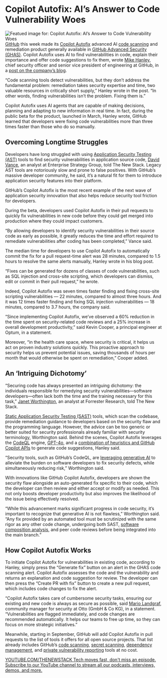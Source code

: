 # Copilot Autofix: AI’s Answer to Code Vulnerability Woes
![Featued image for: Copilot Autofix: AI’s Answer to Code Vulnerability Woes](https://cdn.thenewstack.io/media/2024/08/53d47f64-getty-images-mdyeseec2nk-unsplash-1-1024x683.jpg)
[GitHub](https://github.com/) this week made its [Copilot Autofix](https://thenewstack.io/shifting-left-is-now-mainstream-for-developers-or-is-it/) advanced AI [code scanning](https://thenewstack.io/piiano-flows-scans-for-sensitive-data-leaks-in-git-code/) and remediation product generally available in [GitHub Advanced Security (GHAS)](https://docs.github.com/en/get-started/learning-about-github/about-github-advanced-security).
Copilot Autofix uses AI to find vulnerabilities in code, explain their importance and offer code suggestions to fix them, wrote [Mike Hanley](https://www.linkedin.com/in/michael-hanley-b6508913/), chief security officer and senior vice president of engineering at GitHub, in a [post on the company’s blog](https://github.blog/news-insights/product-news/secure-code-more-than-three-times-faster-with-copilot-autofix/).

“Code scanning tools detect vulnerabilities, but they don’t address the fundamental problem: remediation takes security expertise and time, two valuable resources in critically short supply,” Hanley wrote in the post. “In other words, finding vulnerabilities isn’t the problem. Fixing them is.”

Copilot Autofix uses AI agents that are capable of making decisions, planning and adapting to new information in real time. In fact, during the public beta for the product, launched in March, Hanley wrote, GitHub learned that developers were fixing code vulnerabilities more than three times faster than those who do so manually.

## Overcoming Longtime Struggles
Developers have long struggled with using [Application Security Testing (AST)](https://thenewstack.io/first-line-of-defense-developer-security-tools-in-the-ide/) tools to find security vulnerabilities in application source code, [David Vance](https://www.linkedin.com/in/daviddvance/), an analyst at Enterprise Strategy Group, told The New Stack. Legacy AST tools are notoriously slow and prone to false positives. With GitHub’s massive developer community, he said, it’s a natural fit for them to introduce application security features into their platform.

GitHub’s Copilot Autofix is the most recent example of the next wave of application security innovation that also helps reduce security tool friction for developers.

During the beta, developers used Copilot Autofix in their pull requests to quickly fix vulnerabilities in new code before they could get merged into production where they could impact customers.

“By allowing developers to identify security vulnerabilities in their source code as early as possible, it greatly reduces the time and effort required to remediate vulnerabilities after coding has been completed,” Vance said.

The median time for developers to use Copilot Autofix to automatically commit the fix for a pull request-time alert was 28 minutes, compared to 1.5 hours to resolve the same alerts manually, Hanley wrote in his blog post.

“Fixes can be generated for dozens of classes of code vulnerabilities, such as SQL injection and cross-site scripting, which developers can dismiss, edit or commit in their pull request,” he wrote.

Indeed, Copilot Autofix was seven times faster finding and fixing cross-site scripting vulnerabilities — 22 minutes, compared to almost three hours. And it was 12 times faster finding and fixing SQL injection vulnerabilities — 18 minutes, compared to 3.7 hours, the company said.

“Since implementing Copilot Autofix, we’ve observed a 60% reduction in the time spent on security-related code reviews and a 25% increase in overall development productivity,” said Kevin Cooper, a principal engineer at Optum, in a statement.

Moreover, “in the health care space, where security is critical, it helps us act on proven industry solutions quickly. This proactive approach to security helps us prevent potential issues, saving thousands of hours per month that would otherwise be spent on remediation,” Cooper added.

## An ‘Intriguing Dichotomy’
“Securing code has always presented an intriguing dichotomy: the individuals responsible for remedying security vulnerabilities—software developers—often lack both the time and the training necessary for this task,” [Janet Worthington](https://www.linkedin.com/in/janet-costello-worthington/), an analyst at Forrester Research, told The New Stack.

[Static Application Security Testing (SAST)](https://www.forrester.com/blogs/static-application-security-testing-sast-tools-evolve-to-keep-pace-with-modern-application-delivery/?ref_search=3502061_1723667979458) tools, which scan the codebase, provide remediation guidance to developers based on the security flaw and the programming language. However, the advice can be too generic or better suited for security professionals already familiar with security terminology, Worthington said.
Behind the scenes, Copilot Autofix leverages the [CodeQL](https://docs.github.com/code-security/code-scanning/introduction-to-code-scanning/about-code-scanning-with-codeql) engine, [GPT-4o](https://thenewstack.io/reviewing-code-with-gpt-4o-openais-new-omni-llm/), and a [combination of heuristics and GitHub Copilot APIs](https://github.blog/2024-02-14-fixing-security-vulnerabilities-with-ai/) to generate code suggestions, Hanley said.

“Security tools, such as GitHub’s CodeQL, are [leveraging generative AI](https://www.forrester.com/blogs/top-5-things-you-need-to-know-about-how-generative-ai-is-used-in-security-tools/?ref_search=3502061_1723671143976) to alleviate the burden on software developers to fix security defects, while simultaneously reducing risk,” Worthington said.

With innovations like GitHub Copilot Autofix, developers are shown the security flaw alongside an auto-generated fix specific to their code, which the developer can then review and either accept or modify as needed. This not only boosts developer productivity but also improves the likelihood of the issue being effectively resolved.

“While this advancement marks significant progress in code security, it’s important to recognize that generative AI is not flawless,” Worthington said. “Any fix provided by an automated tool must be scrutinized with the same rigor as any other code change, undergoing both SAST, [software composition analysis](https://www.forrester.com/blogs/responding-to-the-cybersecurity-signal-in-the-sky-a-hero-steps-out-of-the-shadowssoftware-composition-analysis/?ref_search=3502061_1723671240649), and peer code reviews before being integrated into the main branch.”

## How Copilot Autofix Works
To initiate Copilot Autofix for vulnerabilities in existing code, according to Hanley, simply press the “Generate fix” button on an alert in the GHAS code scanning alert. Copilot Autofix assesses the code and the vulnerability and returns an explanation and code suggestion for review. The developer can then press the “Create PR with fix” button to create a new pull request, which includes code changes to fix the alert.

“Copilot Autofix takes care of cumbersome security tasks, ensuring our existing and new code is always as secure as possible, said [Mario Landgraf](https://www.linkedin.com/in/mario-landgraf-984404a5/), community manager for security at Otto (GmbH & Co KG), in a statement. “Vulnerabilities are flagged immediately, and code changes are recommended automatically. It helps our teams to free up time, so they can focus on more strategic initiatives.”

Meanwhile, starting in September, GitHub will add Copilot Autofix in pull requests to the list of tools it offers for all open source projects. That list already includes GitHub’s [code scanning](https://docs.github.com/enterprise-cloud@latest/code-security/code-scanning/introduction-to-code-scanning/about-code-scanning), [secret scanning](https://docs.github.com/enterprise-cloud@latest/code-security/secret-scanning/about-secret-scanning), [dependency management](https://docs.github.com/enterprise-cloud@latest/code-security/supply-chain-security/understanding-your-software-supply-chain/about-supply-chain-security), and [private vulnerability reporting](https://docs.github.com/enterprise-cloud@latest/code-security/security-advisories/guidance-on-reporting-and-writing-information-about-vulnerabilities/privately-reporting-a-security-vulnerability) tools at no cost.

[
YOUTUBE.COM/THENEWSTACK
Tech moves fast, don't miss an episode. Subscribe to our YouTube
channel to stream all our podcasts, interviews, demos, and more.
](https://youtube.com/thenewstack?sub_confirmation=1)